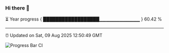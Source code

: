 ### Hi there 👋

⏳ Year progress { ██████████████████▁▁▁▁▁▁▁▁▁▁▁▁ } 60.42 %

---

⏰ Updated on Sat, 09 Aug 2025 12:50:49 GMT

![Progress Bar CI](https://github.com/ZhaoGui/ZhaoGui/workflows/Progress%20Bar%20CI/badge.svg)
